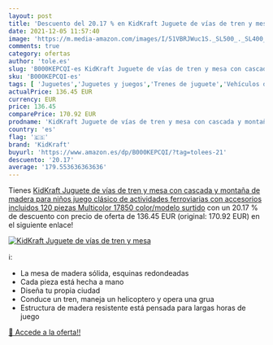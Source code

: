 ```yaml
---
layout: post
title: 'Descuento del 20.17 % en KidKraft Juguete de vías de tren y mesa '
date: 2021-12-05 11:57:40
image: 'https://m.media-amazon.com/images/I/51VBRJWuc1S._SL500_._SL400_.jpg'
comments: true
category: ofertas
author: 'tole.es'
slug: 'B000KEPCQI-es KidKraft Juguete de vías de tren y mesa con cascada y...'
sku: 'B000KEPCQI-es'
tags: [ 'Juguetes','Juguetes y juegos','Trenes de juguete','Vehículos de juguete para niños','kidkraft', ]
actualPrice: 136.45 EUR
currency: EUR
price: 136.45
comparePrice: 170.92 EUR
prodname: 'KidKraft Juguete de vías de tren y mesa con cascada y montaña  de madera  para niños  juego clásico de actividades ferroviarias con accesorios incluidos 120 piezas  Multicolor 17850  color/modelo surtido'
country: 'es'
flag: '🇪🇸'
brand: 'KidKraft'
buyurl: 'https://www.amazon.es/dp/B000KEPCQI/?tag=tolees-21'
descuento: '20.17'
average: '179.553636363636'
---
```


Tienes [KidKraft Juguete de vías de tren y mesa con cascada y montaña  de madera  para niños  juego clásico de actividades ferroviarias con accesorios incluidos 120 piezas  Multicolor 17850  color/modelo surtido](https://www.amazon.es/dp/B000KEPCQI/?tag=tolees-21) con un 20.17 % de descuento con precio de oferta de 136.45 EUR (original: 170.92 EUR) en el siguiente enlace!

[![KidKraft Juguete de vías de tren y mesa ](https://m.media-amazon.com/images/I/51VBRJWuc1S._SL500_._SL400_.jpg)](https://www.amazon.es/dp/B000KEPCQI/?tag=tolees-21)

ℹ️:

- La mesa de madera sólida, esquinas redondeadas
- Cada pieza está hecha a mano
- Diseña tu propia ciudad
- Conduce un tren, maneja un helicoptero y opera una grua
- Estructura de madera resistente está pensada para largas horas de juego

[🛒 Accede a la oferta!!](https://www.amazon.es/dp/B000KEPCQI/?tag=tolees-21)
